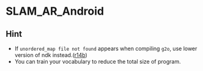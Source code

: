 # SLAM_AR_Android

## Hint

- If `unordered_map file not found` appears when compiling `g2o`, use lower version of ndk instead.([r14b](https://developer.android.google.cn/ndk/downloads/older_releases))
- You can train your vocabulary to reduce the total size of program.


